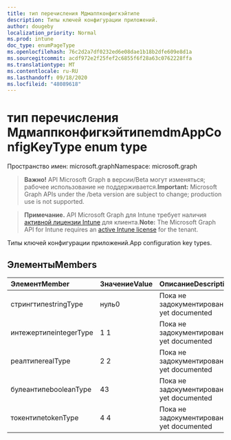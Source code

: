 ```yaml
---
title: тип перечисления Мдмаппконфигкэйтипе
description: Типы ключей конфигурации приложений.
author: dougeby
localization_priority: Normal
ms.prod: intune
doc_type: enumPageType
ms.openlocfilehash: 76c2d2a7df0232ed6e08dae1b18b2dfe609e8d1a
ms.sourcegitcommit: acdf972e2f25fef2c6855f6f28a63c0762228ffa
ms.translationtype: MT
ms.contentlocale: ru-RU
ms.lasthandoff: 09/18/2020
ms.locfileid: "48089618"
---
```

# <a name="mdmappconfigkeytype-enum-type"></a><span data-ttu-id="d12e9-103">тип перечисления Мдмаппконфигкэйтипе</span><span class="sxs-lookup"><span data-stu-id="d12e9-103">mdmAppConfigKeyType enum type</span></span>

<span data-ttu-id="d12e9-104">Пространство имен: microsoft.graph</span><span class="sxs-lookup"><span data-stu-id="d12e9-104">Namespace: microsoft.graph</span></span>

> <span data-ttu-id="d12e9-105">**Важно!** API Microsoft Graph в версии/Beta могут изменяться; рабочее использование не поддерживается.</span><span class="sxs-lookup"><span data-stu-id="d12e9-105">**Important:** Microsoft Graph APIs under the /beta version are subject to change; production use is not supported.</span></span>

> <span data-ttu-id="d12e9-106">**Примечание.** API Microsoft Graph для Intune требует наличия [активной лицензии Intune](https://go.microsoft.com/fwlink/?linkid=839381) для клиента.</span><span class="sxs-lookup"><span data-stu-id="d12e9-106">**Note:** The Microsoft Graph API for Intune requires an [active Intune license](https://go.microsoft.com/fwlink/?linkid=839381) for the tenant.</span></span>

<span data-ttu-id="d12e9-107">Типы ключей конфигурации приложений.</span><span class="sxs-lookup"><span data-stu-id="d12e9-107">App configuration key types.</span></span>

## <a name="members"></a><span data-ttu-id="d12e9-108">Элементы</span><span class="sxs-lookup"><span data-stu-id="d12e9-108">Members</span></span>
|<span data-ttu-id="d12e9-109">Элемент</span><span class="sxs-lookup"><span data-stu-id="d12e9-109">Member</span></span>|<span data-ttu-id="d12e9-110">Значение</span><span class="sxs-lookup"><span data-stu-id="d12e9-110">Value</span></span>|<span data-ttu-id="d12e9-111">Описание</span><span class="sxs-lookup"><span data-stu-id="d12e9-111">Description</span></span>|
|:---|:---|:---|
|<span data-ttu-id="d12e9-112">стрингтипе</span><span class="sxs-lookup"><span data-stu-id="d12e9-112">stringType</span></span>|<span data-ttu-id="d12e9-113">нуль</span><span class="sxs-lookup"><span data-stu-id="d12e9-113">0</span></span>|<span data-ttu-id="d12e9-114">Пока не задокументировано.</span><span class="sxs-lookup"><span data-stu-id="d12e9-114">Not yet documented</span></span>|
|<span data-ttu-id="d12e9-115">интежертипе</span><span class="sxs-lookup"><span data-stu-id="d12e9-115">integerType</span></span>|<span data-ttu-id="d12e9-116">1 </span><span class="sxs-lookup"><span data-stu-id="d12e9-116">1</span></span>|<span data-ttu-id="d12e9-117">Пока не задокументировано.</span><span class="sxs-lookup"><span data-stu-id="d12e9-117">Not yet documented</span></span>|
|<span data-ttu-id="d12e9-118">реалтипе</span><span class="sxs-lookup"><span data-stu-id="d12e9-118">realType</span></span>|<span data-ttu-id="d12e9-119">2 </span><span class="sxs-lookup"><span data-stu-id="d12e9-119">2</span></span>|<span data-ttu-id="d12e9-120">Пока не задокументировано.</span><span class="sxs-lookup"><span data-stu-id="d12e9-120">Not yet documented</span></span>|
|<span data-ttu-id="d12e9-121">булеантипе</span><span class="sxs-lookup"><span data-stu-id="d12e9-121">booleanType</span></span>|<span data-ttu-id="d12e9-122">4</span><span class="sxs-lookup"><span data-stu-id="d12e9-122">3</span></span>|<span data-ttu-id="d12e9-123">Пока не задокументировано.</span><span class="sxs-lookup"><span data-stu-id="d12e9-123">Not yet documented</span></span>|
|<span data-ttu-id="d12e9-124">токентипе</span><span class="sxs-lookup"><span data-stu-id="d12e9-124">tokenType</span></span>|<span data-ttu-id="d12e9-125">4 </span><span class="sxs-lookup"><span data-stu-id="d12e9-125">4</span></span>|<span data-ttu-id="d12e9-126">Пока не задокументировано.</span><span class="sxs-lookup"><span data-stu-id="d12e9-126">Not yet documented</span></span>|






